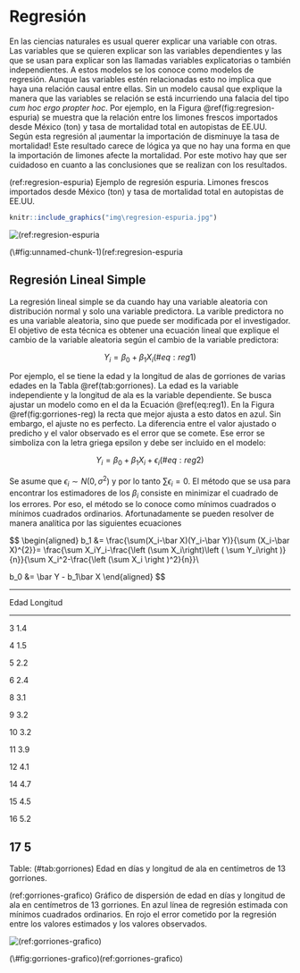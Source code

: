
# Regresión




En las ciencias naturales es usual querer explicar una variable con otras.
Las variables que se quieren explicar son las variables dependientes y las
que se usan para explicar son las llamadas variables explicatorias o también
independientes. A estos modelos se los conoce como modelos de regresión. Aunque
las variables estén relacionadas esto no implica que haya una relación causal
entre ellas. Sin un modelo causal que explique la manera que las variables
se relación se está incurriendo una falacia del tipo *cum hoc ergo propter
hoc*. Por ejemplo, en la Figura \@ref(fig:regresion-espuria) se muestra que
la relación entre los limones frescos importados desde México (ton) y tasa de
mortalidad total en autopistas de EE.UU. Según esta regresión al ¡aumentar la
importación de disminuye la tasa de mortalidad! Este resultado carece de lógica
ya que no hay una forma en que la importación de limones afecte la mortalidad.
Por este motivo hay que ser cuidadoso en cuanto a las conclusiones que se
realizan con los resultados.


(ref:regresion-espuria) Ejemplo de regresión espuria. Limones frescos importados
desde México (ton) y tasa de mortalidad total en autopistas de EE.UU. 


```r
knitr::include_graphics("img\regresion-espuria.jpg")
```

<div class="figure">
<img src="imgegresion-espuria.jpg" alt="(ref:regresion-espuria"  />
<p class="caption">(\#fig:unnamed-chunk-1)(ref:regresion-espuria</p>
</div>

## Regresión Lineal Simple

La regresión lineal simple se da cuando hay una variable aleatoria con 
distribución normal y solo una variable predictora. La varible predictora no
es una variable aleatoria, sino que puede ser modificada por el investigador.
El objetivo de esta técnica es obtener una ecuación lineal que explique 
el cambio de la variable aleatoria según el cambio de la variable predictora:

$$
Y_i = \beta_0 + \beta_1 X_i
(\#eq:reg1)
$$

Por ejemplo, el se tiene la edad y la longitud de alas de gorriones de varias
edades en la Tabla \@ref(tab:gorriones). La edad es la variable independiente y
la longitud de ala es la variable dependiente. Se busca ajustar un modelo como 
en el da la Ecuación \@ref(eq:reg1). En la Figura \@ref(fig:gorriones-reg) la 
recta que mejor ajusta a esto datos en azul. Sin embargo, el ajuste no es
perfecto. La diferencia entre el valor ajustado o predicho y el valor observado
es el error que se comete. Ese error se simboliza con la letra griega epsilon y
debe ser incluido en el modelo:

$$
Y_i = \beta_0 + \beta_1 X_i + \epsilon_i
(\#eq:reg2)
$$

Se asume que $\epsilon_i\sim N\left ( 0, \sigma^2 \right )$ y por lo tanto
$\sum \epsilon_i = 0$. El método que se usa para encontrar los estimadores de
los $\beta_i$ consiste en minimizar el cuadrado de los errores. Por eso,
el método se lo conoce como mínimos cuadrados o mínimos cuadrados ordinarios.
Afortunadamente se pueden resolver de manera analítica por las siguientes 
ecuaciones

$$
\begin{aligned}
b_1 &= \frac{\sum(X_i-\bar X)(Y_i-\bar Y)}{\sum (X_i-\bar X)^{2}}=
\frac{\sum X_iY_i-\frac{\left (\sum X_i\right)\left ( \sum Y_i\right )}{n}}{\sum X_i^2-\frac{\left (\sum X_i \right )^2}{n}}\\

b_0 &= \bar Y - b_1\bar X
\end{aligned}
$$




-----------------
 Edad   Longitud 
------ ----------
  3       1.4    

  4       1.5    

  5       2.2    

  6       2.4    

  8       3.1    

  9       3.2    

  10      3.2    

  11      3.9    

  12      4.1    

  14      4.7    

  15      4.5    

  16      5.2    

  17       5     
-----------------

Table: (#tab:gorriones) Edad en días y longitud
                    de ala en centímetros de 13 gorriones.

(ref:gorriones-grafico) Gráfico de dispersión de edad en días y longitud
                    de ala en centímetros de 13 gorriones. En azul línea de 
                    regresión estimada con mínimos cuadrados ordinarios. En rojo
                    el error cometido por la regresión entre los valores estimados
                    y los valores observados.

<div class="figure">
<img src="regresion_files/figure-epub3/gorriones-grafico-1.png" alt="(ref:gorriones-grafico)"  />
<p class="caption">(\#fig:gorriones-grafico)(ref:gorriones-grafico)</p>
</div>


